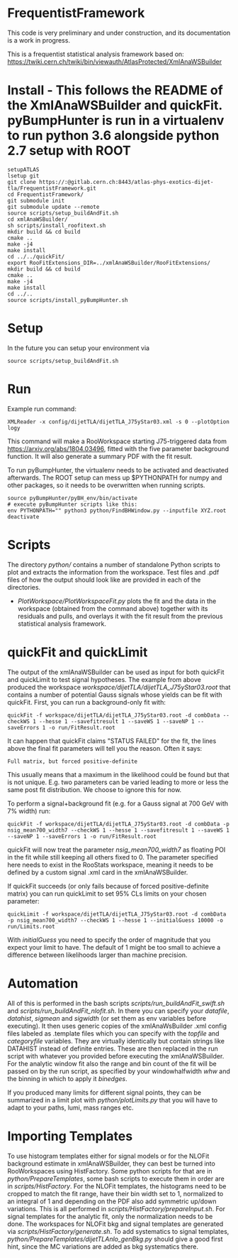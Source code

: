 # FrequentistFramework

This code is very preliminary and under construction, and its documentation is a work in progress. 

This is a frequentist statistical analysis framework based on:
https://twiki.cern.ch/twiki/bin/viewauth/AtlasProtected/XmlAnaWSBuilder

# Install - This follows the README of the XmlAnaWSBuilder and quickFit. pyBumpHunter is run in a virtualenv to run python 3.6 alongside python 2.7 setup with ROOT
```
setupATLAS
lsetup git
git clone https://:@gitlab.cern.ch:8443/atlas-phys-exotics-dijet-tla/FrequentistFramework.git
cd FrequentistFramework/
git submodule init
git submodule update --remote
source scripts/setup_buildAndFit.sh
cd xmlAnaWSBuilder/
sh scripts/install_roofitext.sh
mkdir build && cd build
cmake ..
make -j4
make install
cd ../../quickFit/
export RooFitExtensions_DIR=../xmlAnaWSBuilder/RooFitExtensions/
mkdir build && cd build
cmake ..
make -j4
make install
cd ../..
source scripts/install_pyBumpHunter.sh
```
# Setup

In the future you can setup your environment via
```
source scripts/setup_buildAndFit.sh
```

# Run

Example run command:
```
XMLReader -x config/dijetTLA/dijetTLA_J75yStar03.xml -s 0 --plotOption logy
```
This command will make a RooWorkspace starting J75-triggered data from https://arxiv.org/abs/1804.03496, fitted with the five parameter background function. It will also generate a summary PDF with the fit result.

To run pyBumpHunter, the virtualenv needs to be activated and deactivated afterwards. The ROOT setup can mess up $PYTHONPATH for numpy and other packages, so it needs to be overwritten when running scripts.
```
source pyBumpHunter/pyBH_env/bin/activate
# execute pyBumpHunter scripts like this:
env PYTHONPATH="" python3 python/FindBHWindow.py --inputfile XYZ.root
deactivate
```

# Scripts

The directory _python/_ contains a number of standalone Python scripts to plot and extracts the information from the workspace. Test files and .pdf files of how the output should look like are provided in each of the directories. 

   * _PlotWorkspace/PlotWorkspaceFit.py_ plots the fit and the data in the workspace (obtained from the command above) together with its residuals and pulls, and overlays it with the fit result from the previous statistical analysis framework. 

# quickFit and quickLimit

The output of the xmlAnaWSBuilder can be used as input for both quickFit and quickLimit to test signal hypotheses. The example from above produced the workspace _workspace/dijetTLA/dijetTLA_J75yStar03.root_ that contains a number of potential Gauss signals whose yields can be fit with quickFit. First, you can run a background-only fit with:
```
quickFit -f workspace/dijetTLA/dijetTLA_J75yStar03.root -d combData --checkWS 1 --hesse 1 --savefitresult 1 --saveWS 1 --saveNP 1 --saveErrors 1 -o run/FitResult.root
```
It can happen that quickFit claims "STATUS FAILED" for the fit, the lines above the final fit parameters will tell you the reason. Often it says:
```
Full matrix, but forced positive-definite
```
This usually means that a maximum in the likelihood could be found but that is not unique. E.g. two parameters can be varied leading to more or less the same post fit distribution. We choose to ignore this for now. 

To perform a signal+background fit (e.g. for a Gauss signal at 700 GeV with 7% width) run:
```
quickFit -f workspace/dijetTLA/dijetTLA_J75yStar03.root -d combData -p nsig_mean700_width7 --checkWS 1 --hesse 1 --savefitresult 1 --saveWS 1 --saveNP 1 --saveErrors 1 -o run/FitResult.root
```
quickFit will now treat the parameter _nsig_mean700_width7_ as floating POI in the fit while still keeping all others fixed to 0. The parameter specified here needs to exist in the RooStats workspace, meaning it needs to be defined by a custom signal .xml card in the xmlAnaWSBuilder.

If quickFit succeeds (or only fails because of forced positive-definite matrix) you can run quickLimit to set 95% CLs limits on your chosen parameter:
```
quickLimit -f workspace/dijetTLA/dijetTLA_J75yStar03.root -d combData -p nsig_mean700_width7 --checkWS 1 --hesse 1 --initialGuess 10000 -o run/Limits.root
```
With _initialGuess_ you need to specify the order of magnitude that you expect your limit to have. The default of 1 might be too small to achieve a difference between likelihoods larger than machine precision.

# Automation

All of this is performed in the bash scripts _scripts/run_buildAndFit_swift.sh_ and _scripts/run_buildAndFit_nlofit.sh_. In there you can specify your _datafile_, _datahist_, _sigmean_ and _sigwidth_ (or set them as env variables before executing). It then uses generic copies of the xmlAnaWsBuilder .xml config files labeled as .template files which you can specify with the _topfile_ and _categoryfile_ variables. They are virtually identically but contain strings like DATAHIST instead of definite entries. These are then replaced in the run script with whatever you provided before executing the xmlAnaWSBuilder. For the analytic window fit also the range and bin count of the fit will be passed on by the run script, as specified by your windowhalfwidth _whw_ and the binning in which to apply it _binedges_.

If you produced many limits for different signal points, they can be summarized in a limit plot with _python/plotLimits.py_ that you will have to adapt to your paths, lumi, mass ranges etc.

# Importing Templates

To use histogram templates either for signal models or for the NLOFit background estimate in xmlAnaWSBuilder, they can best be turned into RooWorkspaces using HistFactory. Some python scripts for that are in _python/PrepareTemplates_, some bash scripts to execute them in order are in _scripts/HistFactory_. For the NLOFit templates, the histograms need to be cropped to match the fit range, have their bin width set to 1, normalized to an integral of 1 and depending on the PDF also add symmetric up/down variations. This is all performed in _scripts/HistFactory/prepareInput.sh_. For signal templates for the analytic fit, only the normalization needs to be done. The workspaces for NLOFit bkg and signal templates are generated via _scripts/HistFactory/generate.sh_. To add systematics to signal templates, _python/PrepareTemplates/dijetTLAnlo_genBkg.py_ should give a good first hint, since the MC variations are added as bkg systematics there.